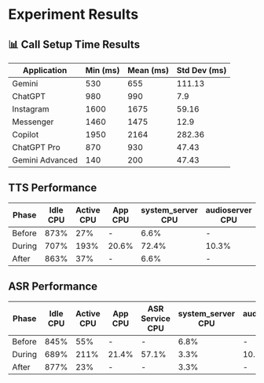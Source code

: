 # Experiment Results

## 📊 Call Setup Time Results

| Application       | Min (ms) | Mean (ms) | Std Dev (ms)  |
|-------------------|----------|-----------|---------------|
| Gemini            | 530      | 655       | 111.13        |
| ChatGPT           | 980      | 990       | 7.9           |
| Instagram         | 1600     | 1675      | 59.16         |
| Messenger         | 1460     | 1475      | 12.9          |
| Copilot           | 1950     | 2164      | 282.36        |
| ChatGPT Pro       | 870      |  930      | 47.43         |
| Gemini Advanced   | 140      |  200      | 47.43         |


## TTS Performance

| Phase   | Idle CPU | Active CPU | App CPU | system_server CPU | audioserver CPU   | Used RAM | Free RAM |
|---------|----------|------------|---------|--------------------|------------------|----------|----------|
| Before  | 873%     | 27%        | -       | 6.6%               | -                | ~94%     | 405MB    |
| During  | 707%     | 193%       | 20.6%   | 72.4%              | 10.3%            | ~95%     | 340MB    |
| After   | 863%     | 37%        | -       | 6.6%               | -                | ~95.6%   | 340MB    |

## ASR Performance

| Phase   | Idle CPU | Active CPU | App CPU | ASR Service CPU | system_server CPU | audioserver CPU | Used RAM    | Free RAM |
|---------|----------|------------|---------|------------------|--------------------|------------------|----------|----------|
| Before  | 845%     | 55%        | -       | -                | 6.8%               | -                | ~95%     | 450MB    |
| During  | 689%     | 211%       | 21.4%   | 57.1%            | 3.3%               | 10.7%            | ~94%     | 451MB    |
| After   | 877%     | 23%        | -       | -                | 3.3%               | -                | ~94%     | 451MB    |
